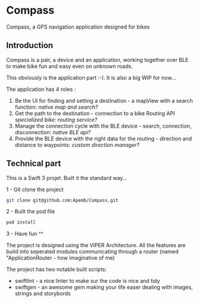 # Compass
Compass, a GPS navigation application designed for bikes 

## Introduction
Compass is a pair, a device and an application, working together over BLE to make bike fun and easy even on unknown roads.

This obviously is the application part :-). It is also a big WIP for now...

The application has 4 roles :

1. Be the UI for finding and setting a destination - a mapView with a search function: *native map and search?*
2. Get the path to the destination - connection to a bike Routing API *specialized bike: routing service?*
3. Manage the connection cycle with the BLE device - search, connection, disconnection: *native BLE api?*
4. Provide the BLE device with the right data for the routing - direction and distance to waypoints: *custom direction manager?*

## Technical part
This is a Swift 3 projet. Built it the standard way...

1 - Git clone the project
```bash
git clone git@github.com:Apemb/Compass.git
```

2 - Built the pod file
```bash
pod install
```
3 - Have fun ^^

The project is designed using the VIPER Architecture. All the features are build into seperated modules communicating through a router (named "ApplicationRouter - how imaginative of me)

The project has two notable built scripts:
* swiftlint - a nice linter to make sur the code is nice and tidy
* swiftgen - an awesome gem making your life easer dealing with images, strings and storybords  

